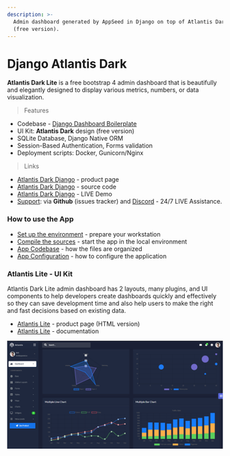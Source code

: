 ```yaml
---
description: >-
  Admin dashboard generated by AppSeed in Django on top of Atlantis Dark design
  (free version).
---
```


# Django Atlantis Dark

**Atlantis Dark Lite** is a free bootstrap 4 admin dashboard that is beautifully and elegantly designed to display various metrics, numbers, or data visualization.  

> Features

* Codebase - [Django Dashboard Boilerplate](../../boilerplate-code/django-dashboard.md)
* UI Kit: **Atlantis Dark** design \(free version\)
* SQLite Database, Django Native ORM
* Session-Based Authentication, Forms validation
* Deployment scripts: Docker, Gunicorn/Nginx 

> Links

* [Atlantis Dark Django](https://appseed.us/admin-dashboards/django-dashboard-atlantis-dark) - product page
* [Atlantis Dark Django](https://github.com/app-generator/django-dashboard-atlantis-dark) - source code 
* [Atlantis Dark Django](https://django-atlantis-dark.appseed-srv1.com/) - LIVE Demo
* [Support](https://appseed.us/support):  via **Github** \(issues tracker\) and [Discord](https://discord.gg/fZC6hup) - 24/7 LIVE Assistance. 



### How to use the App

* [Set up the environment](../../boilerplate-code/django-dashboard.md#environment-1) - prepare your workstation
* [Compile the sources](../../boilerplate-code/django-dashboard.md#build-the-app-1) - start the app in the local environment
* [App Codebase](../../boilerplate-code/django-dashboard.md#app-codebase) - how the files are organized
* [App Configuration](../../boilerplate-code/django-dashboard.md#app-configuration) - how to configure the application



### Atlantis Lite - UI Kit

Atlantis Dark Lite admin dashboard has 2 layouts, many plugins, and UI components to help developers create dashboards quickly and effectively so they can save development time and also help users to make the right and fast decisions based on existing data.

* [Atlantis Lite](https://www.themekita.com/atlantis-lite-bootstrap-dashboard.html) - product page \(HTML version\)
* [Atlantis Lite](https://themekita.com/demo-atlantis-bootstrap/livepreview/documentation/) - documentation 

![Atlantis Lite - Dark Layout Dashboard.](../../.gitbook/assets/atlantis-lite-cover.png)

